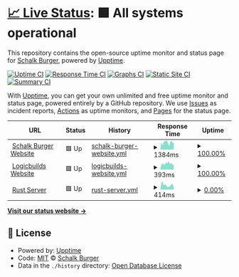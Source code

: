 # [📈 Live Status](https://demo.upptime.js.org): <!--live status--> **🟩 All systems operational**

This repository contains the open-source uptime monitor and status page for [Schalk Burger](https://schalkburger.io), powered by [Upptime](https://github.com/upptime/upptime).

[![Uptime CI](https://github.com/schalkburger/server-status/workflows/Uptime%20CI/badge.svg)](https://github.com/schalkburger/server-status/actions?query=workflow%3A%22Uptime+CI%22)
[![Response Time CI](https://github.com/schalkburger/server-status/workflows/Response%20Time%20CI/badge.svg)](https://github.com/schalkburger/server-status/actions?query=workflow%3A%22Response+Time+CI%22)
[![Graphs CI](https://github.com/schalkburger/server-status/workflows/Graphs%20CI/badge.svg)](https://github.com/schalkburger/server-status/actions?query=workflow%3A%22Graphs+CI%22)
[![Static Site CI](https://github.com/schalkburger/server-status/workflows/Static%20Site%20CI/badge.svg)](https://github.com/schalkburger/server-status/actions?query=workflow%3A%22Static+Site+CI%22)
[![Summary CI](https://github.com/schalkburger/server-status/workflows/Summary%20CI/badge.svg)](https://github.com/schalkburger/server-status/actions?query=workflow%3A%22Summary+CI%22)

With [Upptime](https://upptime.js.org), you can get your own unlimited and free uptime monitor and status page, powered entirely by a GitHub repository. We use [Issues](https://github.com/schalkburger/server-status/issues) as incident reports, [Actions](https://github.com/schalkburger/server-status/actions) as uptime monitors, and [Pages](https://demo.upptime.js.org) for the status page.

<!--start: status pages-->
<!-- This summary is generated by Upptime (https://github.com/upptime/upptime) -->
<!-- Do not edit this manually, your changes will be overwritten -->
<!-- prettier-ignore -->
| URL | Status | History | Response Time | Uptime |
| --- | ------ | ------- | ------------- | ------ |
| <img alt="" src="https://favicons.githubusercontent.com/schalkburger.io" height="13"> [Schalk Burger Website](https://schalkburger.io) | 🟩 Up | [schalk-burger-website.yml](https://github.com/schalkburger/server-status/commits/HEAD/history/schalk-burger-website.yml) | <details><summary><img alt="Response time graph" src="./graphs/schalk-burger-website/response-time-week.png" height="20"> 1384ms</summary><br><a href="https://status.schalkburger.io/history/schalk-burger-website"><img alt="Response time 1099" src="https://img.shields.io/endpoint?url=https%3A%2F%2Fraw.githubusercontent.com%2Fschalkburger%2Fserver-status%2FHEAD%2Fapi%2Fschalk-burger-website%2Fresponse-time.json"></a><br><a href="https://status.schalkburger.io/history/schalk-burger-website"><img alt="24-hour response time 1302" src="https://img.shields.io/endpoint?url=https%3A%2F%2Fraw.githubusercontent.com%2Fschalkburger%2Fserver-status%2FHEAD%2Fapi%2Fschalk-burger-website%2Fresponse-time-day.json"></a><br><a href="https://status.schalkburger.io/history/schalk-burger-website"><img alt="7-day response time 1384" src="https://img.shields.io/endpoint?url=https%3A%2F%2Fraw.githubusercontent.com%2Fschalkburger%2Fserver-status%2FHEAD%2Fapi%2Fschalk-burger-website%2Fresponse-time-week.json"></a><br><a href="https://status.schalkburger.io/history/schalk-burger-website"><img alt="30-day response time 1355" src="https://img.shields.io/endpoint?url=https%3A%2F%2Fraw.githubusercontent.com%2Fschalkburger%2Fserver-status%2FHEAD%2Fapi%2Fschalk-burger-website%2Fresponse-time-month.json"></a><br><a href="https://status.schalkburger.io/history/schalk-burger-website"><img alt="1-year response time 1099" src="https://img.shields.io/endpoint?url=https%3A%2F%2Fraw.githubusercontent.com%2Fschalkburger%2Fserver-status%2FHEAD%2Fapi%2Fschalk-burger-website%2Fresponse-time-year.json"></a></details> | <details><summary><a href="https://status.schalkburger.io/history/schalk-burger-website">100.00%</a></summary><a href="https://status.schalkburger.io/history/schalk-burger-website"><img alt="All-time uptime 99.83%" src="https://img.shields.io/endpoint?url=https%3A%2F%2Fraw.githubusercontent.com%2Fschalkburger%2Fserver-status%2FHEAD%2Fapi%2Fschalk-burger-website%2Fuptime.json"></a><br><a href="https://status.schalkburger.io/history/schalk-burger-website"><img alt="24-hour uptime 100.00%" src="https://img.shields.io/endpoint?url=https%3A%2F%2Fraw.githubusercontent.com%2Fschalkburger%2Fserver-status%2FHEAD%2Fapi%2Fschalk-burger-website%2Fuptime-day.json"></a><br><a href="https://status.schalkburger.io/history/schalk-burger-website"><img alt="7-day uptime 100.00%" src="https://img.shields.io/endpoint?url=https%3A%2F%2Fraw.githubusercontent.com%2Fschalkburger%2Fserver-status%2FHEAD%2Fapi%2Fschalk-burger-website%2Fuptime-week.json"></a><br><a href="https://status.schalkburger.io/history/schalk-burger-website"><img alt="30-day uptime 100.00%" src="https://img.shields.io/endpoint?url=https%3A%2F%2Fraw.githubusercontent.com%2Fschalkburger%2Fserver-status%2FHEAD%2Fapi%2Fschalk-burger-website%2Fuptime-month.json"></a><br><a href="https://status.schalkburger.io/history/schalk-burger-website"><img alt="1-year uptime 99.83%" src="https://img.shields.io/endpoint?url=https%3A%2F%2Fraw.githubusercontent.com%2Fschalkburger%2Fserver-status%2FHEAD%2Fapi%2Fschalk-burger-website%2Fuptime-year.json"></a></details>
| <img alt="" src="https://favicons.githubusercontent.com/logicbuilds.co.za" height="13"> [Logicbuilds Website](https://logicbuilds.co.za) | 🟩 Up | [logicbuilds-website.yml](https://github.com/schalkburger/server-status/commits/HEAD/history/logicbuilds-website.yml) | <details><summary><img alt="Response time graph" src="./graphs/logicbuilds-website/response-time-week.png" height="20"> 393ms</summary><br><a href="https://status.schalkburger.io/history/logicbuilds-website"><img alt="Response time 431" src="https://img.shields.io/endpoint?url=https%3A%2F%2Fraw.githubusercontent.com%2Fschalkburger%2Fserver-status%2FHEAD%2Fapi%2Flogicbuilds-website%2Fresponse-time.json"></a><br><a href="https://status.schalkburger.io/history/logicbuilds-website"><img alt="24-hour response time 404" src="https://img.shields.io/endpoint?url=https%3A%2F%2Fraw.githubusercontent.com%2Fschalkburger%2Fserver-status%2FHEAD%2Fapi%2Flogicbuilds-website%2Fresponse-time-day.json"></a><br><a href="https://status.schalkburger.io/history/logicbuilds-website"><img alt="7-day response time 393" src="https://img.shields.io/endpoint?url=https%3A%2F%2Fraw.githubusercontent.com%2Fschalkburger%2Fserver-status%2FHEAD%2Fapi%2Flogicbuilds-website%2Fresponse-time-week.json"></a><br><a href="https://status.schalkburger.io/history/logicbuilds-website"><img alt="30-day response time 425" src="https://img.shields.io/endpoint?url=https%3A%2F%2Fraw.githubusercontent.com%2Fschalkburger%2Fserver-status%2FHEAD%2Fapi%2Flogicbuilds-website%2Fresponse-time-month.json"></a><br><a href="https://status.schalkburger.io/history/logicbuilds-website"><img alt="1-year response time 431" src="https://img.shields.io/endpoint?url=https%3A%2F%2Fraw.githubusercontent.com%2Fschalkburger%2Fserver-status%2FHEAD%2Fapi%2Flogicbuilds-website%2Fresponse-time-year.json"></a></details> | <details><summary><a href="https://status.schalkburger.io/history/logicbuilds-website">100.00%</a></summary><a href="https://status.schalkburger.io/history/logicbuilds-website"><img alt="All-time uptime 100.00%" src="https://img.shields.io/endpoint?url=https%3A%2F%2Fraw.githubusercontent.com%2Fschalkburger%2Fserver-status%2FHEAD%2Fapi%2Flogicbuilds-website%2Fuptime.json"></a><br><a href="https://status.schalkburger.io/history/logicbuilds-website"><img alt="24-hour uptime 100.00%" src="https://img.shields.io/endpoint?url=https%3A%2F%2Fraw.githubusercontent.com%2Fschalkburger%2Fserver-status%2FHEAD%2Fapi%2Flogicbuilds-website%2Fuptime-day.json"></a><br><a href="https://status.schalkburger.io/history/logicbuilds-website"><img alt="7-day uptime 100.00%" src="https://img.shields.io/endpoint?url=https%3A%2F%2Fraw.githubusercontent.com%2Fschalkburger%2Fserver-status%2FHEAD%2Fapi%2Flogicbuilds-website%2Fuptime-week.json"></a><br><a href="https://status.schalkburger.io/history/logicbuilds-website"><img alt="30-day uptime 100.00%" src="https://img.shields.io/endpoint?url=https%3A%2F%2Fraw.githubusercontent.com%2Fschalkburger%2Fserver-status%2FHEAD%2Fapi%2Flogicbuilds-website%2Fuptime-month.json"></a><br><a href="https://status.schalkburger.io/history/logicbuilds-website"><img alt="1-year uptime 100.00%" src="https://img.shields.io/endpoint?url=https%3A%2F%2Fraw.githubusercontent.com%2Fschalkburger%2Fserver-status%2FHEAD%2Fapi%2Flogicbuilds-website%2Fuptime-year.json"></a></details>
| <img alt="" src="https://favicons.githubusercontent.com/rust-servers.net" height="13"> [Rust Server](https://rust-servers.net/server/165972/) | 🟩 Up | [rust-server.yml](https://github.com/schalkburger/server-status/commits/HEAD/history/rust-server.yml) | <details><summary><img alt="Response time graph" src="./graphs/rust-server/response-time-week.png" height="20"> 414ms</summary><br><a href="https://status.schalkburger.io/history/rust-server"><img alt="Response time 373" src="https://img.shields.io/endpoint?url=https%3A%2F%2Fraw.githubusercontent.com%2Fschalkburger%2Fserver-status%2FHEAD%2Fapi%2Frust-server%2Fresponse-time.json"></a><br><a href="https://status.schalkburger.io/history/rust-server"><img alt="24-hour response time 431" src="https://img.shields.io/endpoint?url=https%3A%2F%2Fraw.githubusercontent.com%2Fschalkburger%2Fserver-status%2FHEAD%2Fapi%2Frust-server%2Fresponse-time-day.json"></a><br><a href="https://status.schalkburger.io/history/rust-server"><img alt="7-day response time 414" src="https://img.shields.io/endpoint?url=https%3A%2F%2Fraw.githubusercontent.com%2Fschalkburger%2Fserver-status%2FHEAD%2Fapi%2Frust-server%2Fresponse-time-week.json"></a><br><a href="https://status.schalkburger.io/history/rust-server"><img alt="30-day response time 372" src="https://img.shields.io/endpoint?url=https%3A%2F%2Fraw.githubusercontent.com%2Fschalkburger%2Fserver-status%2FHEAD%2Fapi%2Frust-server%2Fresponse-time-month.json"></a><br><a href="https://status.schalkburger.io/history/rust-server"><img alt="1-year response time 373" src="https://img.shields.io/endpoint?url=https%3A%2F%2Fraw.githubusercontent.com%2Fschalkburger%2Fserver-status%2FHEAD%2Fapi%2Frust-server%2Fresponse-time-year.json"></a></details> | <details><summary><a href="https://status.schalkburger.io/history/rust-server">0.00%</a></summary><a href="https://status.schalkburger.io/history/rust-server"><img alt="All-time uptime 0.00%" src="https://img.shields.io/endpoint?url=https%3A%2F%2Fraw.githubusercontent.com%2Fschalkburger%2Fserver-status%2FHEAD%2Fapi%2Frust-server%2Fuptime.json"></a><br><a href="https://status.schalkburger.io/history/rust-server"><img alt="24-hour uptime 0.00%" src="https://img.shields.io/endpoint?url=https%3A%2F%2Fraw.githubusercontent.com%2Fschalkburger%2Fserver-status%2FHEAD%2Fapi%2Frust-server%2Fuptime-day.json"></a><br><a href="https://status.schalkburger.io/history/rust-server"><img alt="7-day uptime 0.00%" src="https://img.shields.io/endpoint?url=https%3A%2F%2Fraw.githubusercontent.com%2Fschalkburger%2Fserver-status%2FHEAD%2Fapi%2Frust-server%2Fuptime-week.json"></a><br><a href="https://status.schalkburger.io/history/rust-server"><img alt="30-day uptime 0.00%" src="https://img.shields.io/endpoint?url=https%3A%2F%2Fraw.githubusercontent.com%2Fschalkburger%2Fserver-status%2FHEAD%2Fapi%2Frust-server%2Fuptime-month.json"></a><br><a href="https://status.schalkburger.io/history/rust-server"><img alt="1-year uptime 0.00%" src="https://img.shields.io/endpoint?url=https%3A%2F%2Fraw.githubusercontent.com%2Fschalkburger%2Fserver-status%2FHEAD%2Fapi%2Frust-server%2Fuptime-year.json"></a></details>

<!--end: status pages-->

[**Visit our status website →**](https://demo.upptime.js.org)

## 📄 License

- Powered by: [Upptime](https://github.com/upptime/upptime)
- Code: [MIT](./LICENSE) © [Schalk Burger](https://schalkburger.io)
- Data in the `./history` directory: [Open Database License](https://opendatacommons.org/licenses/odbl/1-0/)
